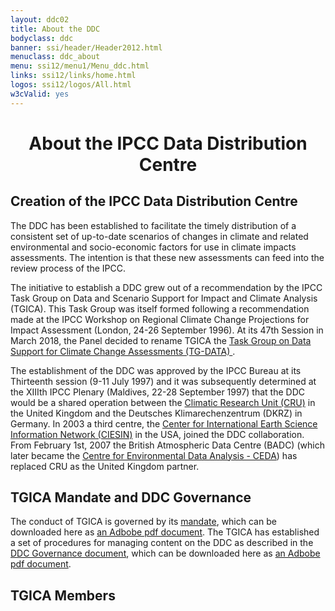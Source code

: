 ```yaml
---
layout: ddc02
title: About the DDC
bodyclass: ddc
banner: ssi/header/Header2012.html
menuclass: ddc_about
menu: ssi12/menu1/Menu_ddc.html
links: ssi12/links/home.html
logos: ssi12/logos/All.html
w3cValid: yes
---
```

<div id="pagetitle">
  <h1 align="center">About the IPCC Data Distribution Centre</h1>
</div>
  <!-- End of Page Title Block -->

<div id="content">
  
  <p></p>
    
  <h2> Creation of the IPCC Data Distribution Centre</h2>
  
  <p>	The DDC has been established to facilitate the timely distribution of a consistent set of
  up-to-date scenarios of changes in climate and related environmental and socio-economic factors for
  use in climate impacts assessments. The intention is that these new assessments can feed into the
  review process of the IPCC.</p>
  
  <p>	The initiative to establish a DDC grew out of a recommendation by the
  IPCC Task Group on Data and Scenario Support for Impact and Climate Analysis (TGICA).
  This Task Group was itself formed following a recommendation made at the IPCC Workshop on
  Regional Climate Change Projections for Impact Assessment (London, 24-26 September 1996).
At its 47th Session in March 2018, the Panel decided to rename TGICA the
 <a href="https://www.ipcc.ch/task-group-on-data-and-scenario-support-for-impact-and-climate-analysis-tgica">
Task Group on Data Support for Climate Change Assessments (TG-DATA)
</a>.  </p>
  
  <p>	The establishment of the DDC was approved by the IPCC Bureau at its Thirteenth session
  (9-11 July 1997) and it was subsequently determined at the XIIIth IPCC Plenary (Maldives, 22-28
  September 1997) that the DDC would be a shared operation between the
  <a href="http://www.cru.uea.ac.uk" target="new">Climatic Research Unit (CRU)</a> in the
  United Kingdom and the Deutsches Klimarechenzentrum (DKRZ) in Germany. In 2003 a third centre,
  the <a href="http://www.ciesin.columbia.edu/" target="new">Center for International Earth Science
  Information Network (CIESIN)</a> in the USA, joined the DDC collaboration.
  From February 1st, 2007 the British Atmospheric Data Centre (BADC) (which later became the
<a href="http://ceda.ac.uk" target="new">Centre for Environmental Data Analysis - CEDA</a>)
  has replaced CRU as the United Kingdom partner.</p>
  
  <h2> TGICA Mandate and DDC Governance</h2>
  
  <p>The conduct of TGICA is governed by its
  <a href="/docs/TGICA_Mandate_031207.htm">mandate</a>, which
  can be downloaded here as <a href="/docs/TGICA_Mandate_031207.pdf">an Adbobe pdf document</a>.
  The TGICA has established a set of procedures for
  managing content on the DDC as described in the
  <a href="/docs/TGICA_DDC_Governance_2012feb08.html">DDC Governance document</a>, which
  can be downloaded here as <a href="/docs/TGICA_DDC_Governance_2012feb08.pdf">an Adbobe pdf document</a>.
  </p>
  
  <h2> TGICA Members</h2>
  <!-- 
  <table align="center" style="width:90%;font-size:95%;">
  <tr>
  <td class="odd-table-column"> Co-Chairs </td>
  <td class="even-table-column">     Members </td>
  <td class="even-table-column">      </td>
  <td class="odd-table-column"> Ex officio  </td>
  </tr>
 <tr>
  <td class="odd-table-column" valign="top">
 Timothy R. Carter, Finland<br/>
 Bruce Hewitson, South Africa<br/>
  </td>
 <td class="even-table-column"> 
 Daniel Bouille, Argentina<br/>
 Stewart J. Cohen, Canada<br/>
 Suraje Dessai, UK<br/>
 Mariane Diop-Kane, Senegal<br/>
 Seita Emori, Japan<br/>
 Gregory E. Insarov, Russia<br/>
 Kejun Jiang, China<br/>
 Volker Krey, Austria<br/>
 </td>
 <td class="even-table-column"> 
 Won-Tae Kwon, South Korea<br/>
 Jason Lowe, UK<br/>
 Francisco Meza, Chile<br/>
 Andy Reisinger, New Zealand<br/>
 Fredrick Semazzi, USA<br/>
 Allison Thomson, USA<br/>
 Rachel Warren, UK (co-chair elect)<br/>
 Arthur Webb, Fiji<br/>
 Fernanda Zermoglio, Sweden</td>
 <td class="odd-table-column">
  Martin Juckes (DDC, BADC)  <br/>
  Martina Stockhause (DDC, DKRZ) <br/>
  Robert Chen (DDC, CIESIN) <br/>
Gian-Kasper Plattner (IPCC, WG I TSU)<br/>
 Michael Mastrandrea (IPCC, WG2 TSU)<br/>
 Jan Minx (IPCC, WG3 TSU)<br/>
 Karl Taylor (PCMDI)<br/> 
 Xianfu Lu (UNFCCC)</td></tr>
 </table>
 -->
  
  
</div>  
  
 
  
  <!-- end of center column -->
